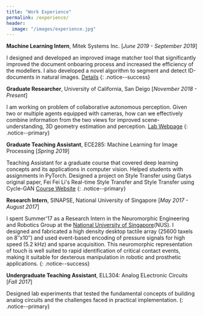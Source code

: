 ```yaml
---
title: "Work Experience"
permalink: /experience/
header:
  image: "/images/experience.jpg"
---
```


**Machine Learning Intern**, Mitek Systems Inc. [*June 2019 - September 2019*]

I designed and developed an improved image matcher tool that significantly improved the document onboaring process and increased the efficiency of the modellers. I also developed a novel algorithm to segment and detect ID-documents in natural images. [Details](https://ijssaggu.github.io/mitek/)
{: .notice--success}

**Graduate Researcher**, University of California, San Deigo [*November 2018 - Present*]

I am working on problem of collaborative autonomous perception. Given two or multiple agents equipped with cameras, how can we effectively combine information from the two views for improved scene-understanding, 3D geometry estimation and perception. [Lab Webpage](https://wcsng.github.io/wcsng/)
{: .notice--primary}

**Graduate Teaching Assistant**, ECE285: Machine Learning for Image Processing [*Spring 2019*]

Teaching Assistant for a graduate course that covered deep learning concepts and its applications in computer vision. Helped students with assignments in PyTorch. Designed a project on Style Transfer using Gatys original paper, Fei Fei Li's Real-time Style Transfer and Style Transfer using Cycle-GAN  [Course Website](https://www.charles-deledalle.fr/pages/teaching_ucsd_ece285_mlip_s2019.php)
{: .notice--primary}

**Research Intern**, SINAPSE, National University of Singapore [*May 2017 - August 2017*]

I spent Summer'17 as a Research Intern in the Neuromorphic Engineering and Robotics Group at the [National University of Singapore](http://www.nus.edu.sg/)(NUS). I designed and fabricated a high density desktop tactile array (25600 taxels on 8′′x10′′) and used event-based encoding of pressure signals for high speed (5.2 kHz) and sparse acquisition. This neuromorphic representation of touch is well suited to rapid identification of critical contact events, making it suitable for dexterous manipulation in robotic and prosthetic applications.
{: .notice--success}

**Undergraduate Teaching Assistant**, ELL304: Analog ELectronic Circuits [*Fall 2017*]

Designed lab experiments that tested the fundamental concepts of building analog circuits and the challenges  faced in practical implementation.
{: .notice--primary}